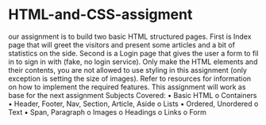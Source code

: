 # HTML-and-CSS-assigment
our assignment is to build two basic HTML structured pages. First is Index page that will greet the
visitors and present some articles and a bit of statistics on the side.
Second is a Login page that gives the user a form to fil in to sign in with (fake, no login service).
Only make the HTML elements and their contents, you are not allowed to use styling in this
assignment (only exception is setting the size of images).
Refer to resources for information on how to implement the required features.
This assignment will work as base for the next assignment
Subjects Covered:
•
Basic HTML
o Containers
▪ Header, Footer, Nav, Section, Article, Aside
o Lists
▪ Ordered, Unordered
o Text
▪ Span, Paragraph
o Images
o Headings
o Links
o Form
